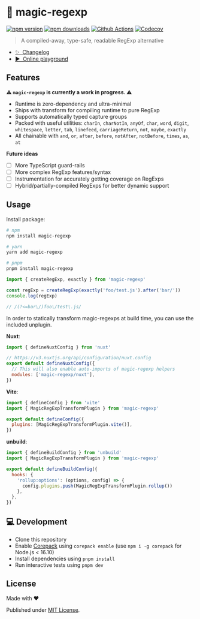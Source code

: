 # 🦄 magic-regexp

[![npm version][npm-version-src]][npm-version-href]
[![npm downloads][npm-downloads-src]][npm-downloads-href]
[![Github Actions][github-actions-src]][github-actions-href]
[![Codecov][codecov-src]][codecov-href]

> A compiled-away, type-safe, readable RegExp alternative

- [✨ &nbsp;Changelog](https://github.com/danielroe/magic-regexp/blob/main/CHANGELOG.md)
- [▶️ &nbsp;Online playground](https://stackblitz.com/github/danielroe/magic-regexp/tree/main/playground)

## Features

**⚠️ `magic-regexp` is currently a work in progress. ⚠️**

- Runtime is zero-dependency and ultra-minimal
- Ships with transform for compiling runtime to pure RegExp
- Supports automatically typed capture groups
- Packed with useful utilities: `charIn`, `charNotIn`, `anyOf`, `char`, `word`, `digit`, `whitespace`, `letter`, `tab`, `linefeed`, `carriageReturn`, `not`, `maybe`, `exactly`
- All chainable with `and`, `or`, `after`, `before`, `notAfter`, `notBefore`, `times`, `as`, `at`

**Future ideas**

- [ ] More TypeScript guard-rails
- [ ] More complex RegExp features/syntax
- [ ] Instrumentation for accurately getting coverage on RegExps
- [ ] Hybrid/partially-compiled RegExps for better dynamic support

## Usage

Install package:

```sh
# npm
npm install magic-regexp

# yarn
yarn add magic-regexp

# pnpm
pnpm install magic-regexp
```

```js
import { createRegExp, exactly } from 'magic-regexp'

const regExp = createRegExp(exactly('foo/test.js').after('bar/'))
console.log(regExp)

// /(?<=bar\/)foo\/test\.js/
```

In order to statically transform magic-regexps at build time, you can use the included unplugin.

**Nuxt**:

```js
import { defineNuxtConfig } from 'nuxt'

// https://v3.nuxtjs.org/api/configuration/nuxt.config
export default defineNuxtConfig({
  // This will also enable auto-imports of magic-regexp helpers
  modules: ['magic-regexp/nuxt'],
})
```

**Vite**:

```js
import { defineConfig } from 'vite'
import { MagicRegExpTransformPlugin } from 'magic-regexp'

export default defineConfig({
  plugins: [MagicRegExpTransformPlugin.vite()],
})
```

**unbuild**:

```js
import { defineBuildConfig } from 'unbuild'
import { MagicRegExpTransformPlugin } from 'magic-regexp'

export default defineBuildConfig({
  hooks: {
    'rollup:options': (options, config) => {
      config.plugins.push(MagicRegExpTransformPlugin.rollup())
    },
  },
})
```

## 💻 Development

- Clone this repository
- Enable [Corepack](https://github.com/nodejs/corepack) using `corepack enable` (use `npm i -g corepack` for Node.js < 16.10)
- Install dependencies using `pnpm install`
- Run interactive tests using `pnpm dev`

## License

Made with ❤️

Published under [MIT License](./LICENCE).

<!-- Badges -->

[npm-version-src]: https://img.shields.io/npm/v/magic-regexp?style=flat-square
[npm-version-href]: https://npmjs.com/package/magic-regexp
[npm-downloads-src]: https://img.shields.io/npm/dm/magic-regexp?style=flat-square
[npm-downloads-href]: https://npmjs.com/package/magic-regexp
[github-actions-src]: https://img.shields.io/github/workflow/status/unjs/magic-regexp/ci/main?style=flat-square
[github-actions-href]: https://github.com/unjs/magic-regexp/actions?query=workflow%3Aci
[codecov-src]: https://img.shields.io/codecov/c/gh/unjs/magic-regexp/main?style=flat-square
[codecov-href]: https://codecov.io/gh/unjs/magic-regexp
